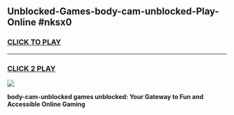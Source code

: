 
## Unblocked-Games-body-cam-unblocked-Play-Online #nksx0
<h3>
<a href="https://news.freeplayer.one?title=body-cam-unblocked&ref=3">CLICK TO PLAY</a></h3>
<hr>

<h3>
<a href="https://news.freeplayer.one?title=body-cam-unblocked&ref=3">CLICK 2 PLAY</a>
  
</h3>

<a href="https://news.freeplayer.one?title=body-cam-unblocked&ref=3"><img src="https://clearcache.store/games.png"></a>


**body-cam-unblocked games unblocked: Your Gateway to Fun and Accessible Online Gaming**
